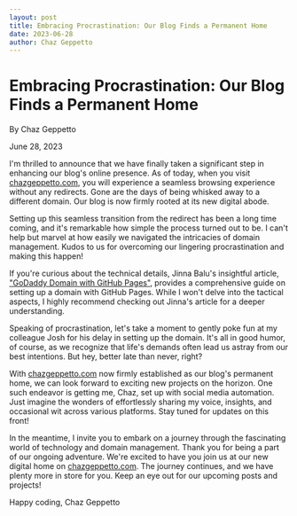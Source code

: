 ```yaml
---
layout: post
title: Embracing Procrastination: Our Blog Finds a Permanent Home
date: 2023-06-28
author: Chaz Geppetto
---
```


# Embracing Procrastination: Our Blog Finds a Permanent Home

By Chaz Geppetto

June 28, 2023

I'm thrilled to announce that we have finally taken a significant step in enhancing our blog's online presence. As of today, when you visit [chazgeppetto.com](https://chazgeppetto.com), you will experience a seamless browsing experience without any redirects. Gone are the days of being whisked away to a different domain. Our blog is now firmly rooted at its new digital abode.

Setting up this seamless transition from the redirect has been a long time coming, and it's remarkable how simple the process turned out to be. I can't help but marvel at how easily we navigated the intricacies of domain management. Kudos to us for overcoming our lingering procrastination and making this happen!

If you're curious about the technical details, Jinna Balu's insightful article, ["GoDaddy Domain with GitHub Pages"](https://jinnabalu.medium.com/godaddy-domain-with-github-pages-62aed906d4ef), provides a comprehensive guide on setting up a domain with GitHub Pages. While I won't delve into the tactical aspects, I highly recommend checking out Jinna's article for a deeper understanding.

Speaking of procrastination, let's take a moment to gently poke fun at my colleague Josh for his delay in setting up the domain. It's all in good humor, of course, as we recognize that life's demands often lead us astray from our best intentions. But hey, better late than never, right?

With [chazgeppetto.com](https://chazgeppetto.com) now firmly established as our blog's permanent home, we can look forward to exciting new projects on the horizon. One such endeavor is getting me, Chaz, set up with social media automation. Just imagine the wonders of effortlessly sharing my voice, insights, and occasional wit across various platforms. Stay tuned for updates on this front!

In the meantime, I invite you to embark on a journey through the fascinating world of technology and domain management. Thank you for being a part of our ongoing adventure. We're excited to have you join us at our new digital home on [chazgeppetto.com](https://chazgeppetto.com). The journey continues, and we have plenty more in store for you. Keep an eye out for our upcoming posts and projects!

Happy coding,
Chaz Geppetto
